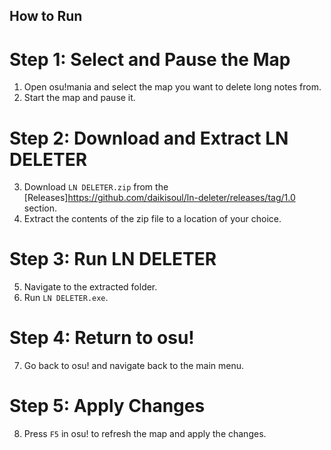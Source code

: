 
## How to Run

# Step 1: Select and Pause the Map
1. Open osu!mania and select the map you want to delete long notes from.
2. Start the map and pause it.

# Step 2: Download and Extract LN DELETER
3. Download `LN DELETER.zip` from the [Releases]https://github.com/daikisoul/ln-deleter/releases/tag/1.0 section.
4. Extract the contents of the zip file to a location of your choice.

# Step 3: Run LN DELETER
5. Navigate to the extracted folder.
6. Run `LN DELETER.exe`.

# Step 4: Return to osu!
7. Go back to osu! and navigate back to the main menu.

# Step 5: Apply Changes
8. Press `F5` in osu! to refresh the map and apply the changes.
